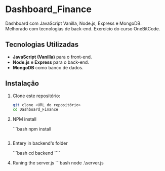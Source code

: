 # Dashboard_Finance

Dashboard com JavaScript Vanilla, Node.js, Express e MongoDB. Melhorado com tecnologias de back-end. Exercício do curso OneBitCode.

## Tecnologias Utilizadas

- **JavaScript (Vanilla)** para o front-end.
- **Node.js** e **Express** para o back-end.
- **MongoDB** como banco de dados.

## Instalação

1. Clone este repositório:

   ```bash
   git clone <URL do repositório>
   cd Dashboard_Finance
   ```

2. NPM install

   ´´´bash
    npm install
   ```
3. Entery in backend's folder

    ´´´bash
    cd backend
    ´´´´
4. Runing the server.js
    ´´´bash
    node .\server.js
    ```

